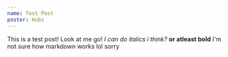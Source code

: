 ```yaml
---
name: Test Post
poster: Hubz
---
```


This is a test post! Look at me go!
*I can do italics i think?* **or atleast bold**
I'm not sure how markdown works lol sorry
